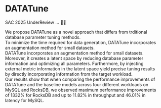 # DATATune
SAC 2025 UnderReview ... 😵‍💫

We propose DATATune as a novel approach that differs from trditional database parameter tuning methods.  
To minimize the time required for data generation, DATATune incorporates an augmentation method for small datasets.  
DATATune incorporates an augmentation method for small datasets. Moreover, it creates a latent space by reducing database parameter information and optimizing all parameters. Furthermore, by injecting external metric information in the latent space yield precise tuning results by directly incorporating information from the target workload.  
Our results show that when comparing the performance improvements of DATATune and the baseline models across four different workloads on MySQL and RocksDB, we observed maximum performance improvements of 1332% for RocksDB and up to 11.82% in throughput and 46.01% in latency for MySQL.

